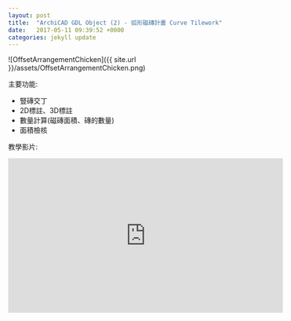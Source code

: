 ```yaml
---
layout: post
title:  "ArchiCAD GDL Object (2) - 弧形磁磚計畫 Curve Tilework"
date:   2017-05-11 09:39:52 +0000
categories: jekyll update
---
```

![OffsetArrangementChicken]({{ site.url }}/assets/OffsetArrangementChicken.png)

主要功能:

- 豎磚交丁
- 2D標註、3D標註
- 數量計算(磁磚面積、磚的數量)
- 面積檢核

教學影片:

<iframe width="560" height="315" src="https://www.youtube.com/embed/Zj1YrXJtpc8" frameborder="0" allowfullscreen></iframe>



 



[App-Store]: https://itunes.apple.com/tw/app/%E7%B5%82%E6%A5%B5%E5%AF%86%E7%A2%BC/id1137017776?l=zh&mt=8

